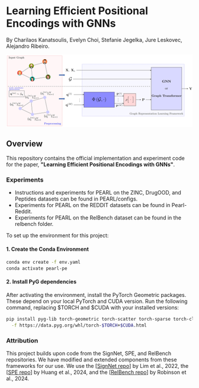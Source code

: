 # Learning Efficient Positional Encodings with GNNs
By Charilaos Kanatsoulis, Evelyn Choi, Stefanie Jegelka, Jure Leskovec, Alejandro Ribeiro.

![PE](https://github.com/ehejin/PEARL/blob/main/PE_final.png)

## Overview
This repository contains the official implementation and experiment code for the paper, **"Learning Efficient Positional Encodings with GNNs"**. 

### Experiments
* Instructions and experiments for PEARL on the ZINC, DrugOOD, and Peptides datasets can be found in PEARL/configs.
* Experiments for PEARL on the REDDIT datasets can be found in Pearl-Reddit.
* Experiments for PEARL on the RelBench dataset can be found in the relbench folder.

To set up the environment for this project:
#### 1. Create the Conda Environment

```bash
conda env create -f env.yaml
conda activate pearl-pe
```

#### 2. Install PyG dependencies
After activating the environment, install the PyTorch Geometric packages. These depend on your local PyTorch and CUDA version.
Run the following command, replacing $TORCH and $CUDA with your installed versions:

```bash
pip install pyg-lib torch-geometric torch-scatter torch-sparse torch-cluster torch-spline-conv \
  -f https://data.pyg.org/whl/torch-$TORCH+$CUDA.html
```

### Attribution
This project builds upon code from the SignNet, SPE, and RelBench repositories. We have modified and extended components from these frameworks for our use.
We use the [[SignNet repo](https://github.com/cptq/SignNet-BasisNet)] by Lim et al., 2022, the [[SPE repo](https://github.com/Graph-COM/SPE)] by Huang et al., 2024, and the [[RelBench repo](https://github.com/snap-stanford/relbench)] by Robinson et al., 2024.
